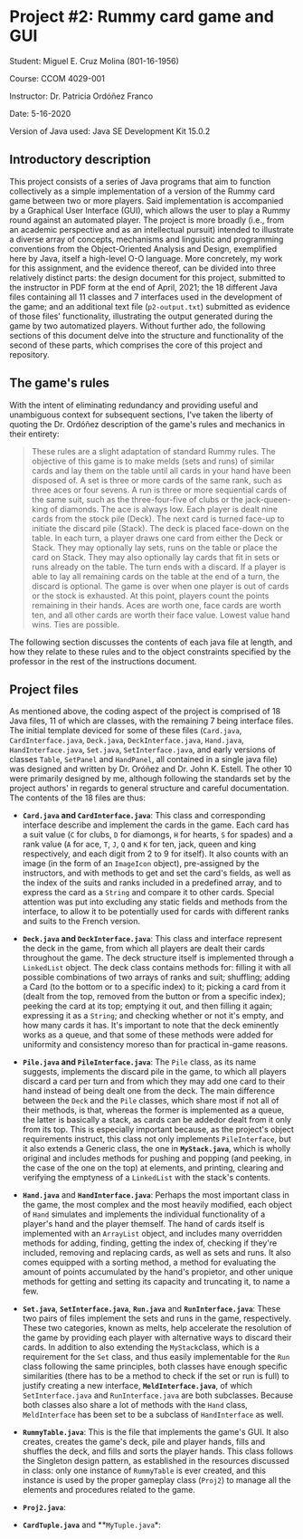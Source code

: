 # Project #2: Rummy card game and GUI 

Student: Miguel E. Cruz Molina (801-16-1956)

Course: CCOM 4029-001 

Instructor: Dr. Patricia Ordóñez Franco

Date: 5-16-2020

Version of Java used: Java SE Development Kit 15.0.2

## Introductory description
This project consists of a series of Java programs that aim to function collectively as a simple implementation of a version of the Rummy card game between two or more players. Said implementation is accompanied by a Graphical User Interface (GUI), which allows the user to play a Rummy round against an automated player. The project is more broadly (i.e., from an academic perspective and as an intellectual pursuit) intended to illustrate a diverse array of concepts, mechanisms and linguistic and programming conventions from the Object-Oriented Analysis and Design, exemplified here by Java, itself a high-level O-O language. More concretely, my work for this assignment, and the evidence thereof, can be divided into three relatively distinct parts: the design document for this project, submitted to the instructor in PDF form at the end of April, 2021; the 18 different Java files containing all 11 classes and 7 interfaces used in the development of the game; and an additional text file (`p2-output.txt`) submitted as evidence of those files' functionality, illustrating the output generated during the game by two automatized players. Without further ado, the following sections of this document delve into the structure and functionality of the second of these parts, which comprises the core of this project and repository. 

## The game's rules
With the intent of eliminating redundancy and providing useful and unambiguous context for subsequent sections, I've taken the liberty of quoting the Dr. Ordóñez description of the game's rules and mechanics in their entirety:

> These rules are a slight adaptation of standard Rummy rules. The objective of this game is to make melds (sets and runs) of similar cards and lay them on the table until all cards in your hand have been disposed of. A set is three or more cards of the same rank, such as three aces or four sevens. A run is three or more sequential cards of the same suit, such as the three-four-five of clubs or the jack-queen-king of diamonds. The ace is always low.
> Each player is dealt nine cards from the stock pile (Deck). The next card is turned face-up to initiate the discard pile (Stack). The deck is placed face-down on the table. In each turn, a player draws one card from either the Deck or Stack. They may optionally lay sets, runs on the table or place the card on Stack. They may also optionally lay cards that fit in sets or runs already on the table. The turn ends with a discard. If a player is able to lay all remaining cards on the table at the end of a turn, the discard is optional.
> The game is over when one player is out of cards or the stock is exhausted. At this point, players count the points remaining in their hands. Aces are worth one, face cards are worth ten, and all other cards are worth their face value. Lowest value hand wins. Ties are possible.

The following section discusses the contents of each java file at length, and how they relate to these rules and to the object constraints specified by the professor in the rest of the instructions document.

## Project files
As mentioned above, the coding aspect of the project is comprised of 18 Java files, 11 of which are classes, with the remaining 7 being interface files. The initial template deviced for some of these files (`Card.java`, `CardInterface.java`, `Deck.java`, `DeckInterface.java`, `Hand.java`, `HandInterface.java`, `Set.java`, `SetInterface.java`, and early versions of classes `Table`, `SetPanel` and `HandPanel`, all contained in a single java file) was designed and written by Dr. Oróñez and Dr. John K. Estell. The other 10 were primarily designed by me, although following the standards set by the project authors' in regards to general structure and careful documentation. The contents of the 18 files are thus:

* **`Card.java` and `CardInterface.java`**: This class and corresponding interface describe and implement the cards in the game. Each card has a suit value (`C` for clubs, `D` for diamongs, `H` for hearts, `S` for spades) and a rank value (`A` for ace, `T`, `J`, `Q` and `K` for ten, jack, queen and king respectively, and each digit from 2 to 9 for itself). It also counts with an image (in the form of an `ImageIcon` object), pre-assigned by the instructors, and with methods to get and set the card's fields, as well as the index of the suits and ranks included in a predefined array, and to express the card as a `String` and compare it to other cards. Special attention was put into excluding any static fields and methods from the interface, to allow it to be potentially used for cards with different ranks and suits to the French version.

* **`Deck.java` and `DeckInterface.java`**: This class and interface represent the deck in the game, from which all players are dealt their cards throughout the game. The deck structure itself is implemented through a `LinkedList` object. The deck class contains methods for: filling it with all possible combinations of two arrays of ranks and suit; shuffling; adding a Card (to the bottom or to a specific index) to it; picking a card from it (dealt from the top, removed from the button or from a specific index); peeking the card at its top; emptying it out, and then filling it again; expressing it as a `String`; and checking whether or not it's empty, and how many cards it has. It's important to note that the deck eminently works as a queue, and that some of these methods were added for uniformity and consistency moreso than for practical in-game reasons.

* **`Pile.java` and `PileInterface.java`**: The `Pile` class, as its name suggests, implements the discard pile in the game, to which all players discard a card per turn and from which they may add one card to their hand instead of being dealt one from the deck. The main difference between the `Deck` and the `Pile` classes, which share most if not all of their methods, is that, whereas the former is implemented as a queue, the latter is basically a stack, as cards can be addedor dealt from it only from its top. This is especially important because, as the project's object requirements instruct, this class not only implements `PileInterface`, but it also extends a Generic class, the one in **`MyStack.java`**, which is wholly original and includes methods for pushing and popping (and peeking, in the case of the one on the top) at elements, and printing, clearing and verifying the emptyness of a `LinkedList` with the stack's contents.

* **`Hand.java`** and **`HandInterface.java`**: Perhaps the most important class in the game, the most complex and the most heavily modified, each object of `Hand` simulates and implements the individual functionality of a player's hand and the player themself. The hand of cards itself is implemented with an `ArrayList` object, and includes many overridden methods for adding, finding, getting the index of, checking if they're included, removing and replacing cards, as well as sets and runs. It also comes equipped with a sorting method, a method for evaluating the amount of points accumulated by the hand's propietor, and other unique methods for getting and setting its capacity and truncating it, to name a few.

* **`Set.java`**, **`SetInterface.java`**, **`Run.java`** and **`RunInterface.java`**: These two pairs of files implement the sets and runs in the game, respectively. These two categories, known as melts, help accelerate the resolution of the game by providing each player with alternative ways to discard their cards. In addition to also extending the `MyStack`class, which is a requirement for the `Set` class, and thus easily implementable for the `Run` class following the same principles, both classes have enough specific similarities (there has to be a method to check if the set or run is full) to justify creating a new interface, **`MeldInterface.java`**, of which `SetInterface.java` and `RunInterface.java` are both subclasses. Because both classes also share a lot of methods with the `Hand` class, `MeldInterface` has been set to be a subclass of `HandInterface` as well.

* **`RummyTable.java`**: This is the file that implements the game's GUI. It also creates, creates the game's deck, pile and player hands, fills and shuffles the deck, and fills and sorts the player hands. This class follows the Singleton design pattern, as established in the resources discussed in class: only one instance of `RummyTable` is ever created, and this instance is used by the proper gameplay class (`Proj2`) to manage all the elements and procedures related to the game. 

* **`Proj2.java`**:   

* **`CardTuple.java`** and **`MyTuple.java`*:  


